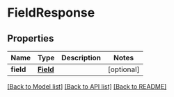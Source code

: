 
# FieldResponse


## Properties
Name | Type | Description | Notes
------------ | ------------- | ------------- | -------------
**field** | [**Field**](Field.md) |  |  [optional]


[[Back to Model list]](../../README.md#documentation-for-models) [[Back to API list]](../../README.md#documentation-for-api-endpoints) [[Back to README]](../../README.md)


